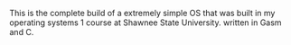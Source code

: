 This is the complete build of a extremely simple OS that was built in my operating systems 1 course at Shawnee State University. written in Gasm and C.
